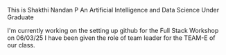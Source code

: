 This is Shakthi Nandan P
An Artificial Intelligence and Data Science Under Graduate 

I'm currently working on the setting up github for the Full Stack Workshop on 06/03/25
I have been given the role of team leader for the TEAM-E of our class.